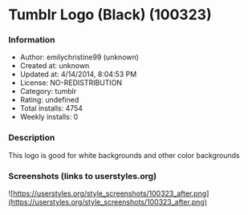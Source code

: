 # Tumblr Logo (Black) (100323)

### Information
- Author: emilychristine99 (unknown)
- Created at: unknown
- Updated at: 4/14/2014, 8:04:53 PM
- License: NO-REDISTRIBUTION
- Category: tumblr
- Rating: undefined
- Total installs: 4754
- Weekly installs: 0


### Description
This logo is good for white backgrounds and other color backgrounds


### Screenshots (links to userstyles.org)
![https://userstyles.org/style_screenshots/100323_after.png](https://userstyles.org/style_screenshots/100323_after.png)


